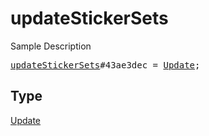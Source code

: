 # updateStickerSets

Sample Description

<pre>
<a href="../constructor/updateStickerSets.md">updateStickerSets</a>#43ae3dec = <a href="../type/Update.md">Update</a>;</pre>

## Type

<a href="../type/Update.md">Update</a>
